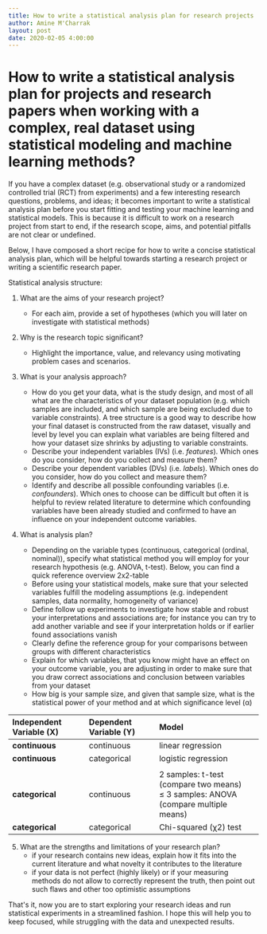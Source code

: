 ```yaml
---
title: How to write a statistical analysis plan for research projects
author: Amine M'Charrak
layout: post
date: 2020-02-05 4:00:00
---
```


# How to write a statistical analysis plan for projects and research papers when working with a complex, real dataset using statistical modeling and machine learning methods?

If you have a complex dataset (e.g. observational study or a randomized controlled trial (RCT) from experiments) and a few interesting research questions, problems, and ideas; it becomes important to write a statistical analysis plan before you start fitting and testing your machine learning and statistical models. This is because it is difficult to work on a research project from start to end, if the research scope, aims, and potential pitfalls are not clear or undefined.

Below, I have composed a short recipe for how to write a concise statistical analysis plan, which will be helpful towards starting a research project or writing a scientific research paper.

Statistical analysis structure:

1. What are the aims of your research project?

    + For each aim, provide a set of hypotheses (which you will later on investigate with statistical methods)
2. Why is the research topic significant?

    + Highlight the importance, value, and relevancy using motivating problem cases and scenarios.
3. What is your analysis approach?

    + How do you get your data, what is the study design, and most of all what are the characteristics of your dataset population (e.g. which samples are included, and which sample are being excluded due to variable constraints). A tree structure is a good way to describe how your final dataset is constructed from the raw dataset, visually and level by level you can explain what variables are being filtered and how your dataset size shrinks by adjusting to variable constraints.
    + Describe your independent variables (IVs) (i.e. *features*). Which ones do you consider, how do you collect and measure them?
    + Describe your dependent variables (DVs) (i.e. *labels*). Which ones do you consider, how do you collect and measure them?
    + Identify and describe all possible confounding variables (i.e. *confounders*). Which ones to choose can be difficult but often it is helpful to review related literature to determine which confounding variables have been already studied and confirmed to have an influence on your independent outcome variables.
4. What is analysis plan?
    + Depending on the variable types (continuous, categorical (ordinal, nominal)), specify what statistical method you will employ for your research hypothesis (e.g. ANOVA, t-test). Below, you can find a quick reference overview 2x2-table
    + Before using your statistical models, make sure that your selected variables fulfill the modeling assumptions (e.g. independent samples, data normality, homogeneity of variance)
    + Define follow up experiments to investigate how stable and robust your interpretations and associations are; for instance you can try to add another variable and see if your interpretation holds or if earlier found associations vanish
    + Clearly define the reference group for your comparisons between groups with different characteristics
    + Explain for which variables, that you know might have an effect on your outcome variable, you are adjusting in order to make sure that you draw correct associations and conclusion between variables from your dataset
    + How big is your sample size, and given that sample size, what is the statistical power of your method and at which significance level (α)

| Independent Variable (X)        | Dependent Variable (Y)           | Model |
| :------------- |:-------------| :-----|
| **continuous**      | continuous | linear regression |
| **continuous**      | categorical | logistic regression |
| | | |
| **categorical**      | continuous | 2 samples: t-test (compare two means) <br> ≤ 3 samples: ANOVA (compare multiple means)|
| **categorical**      | categorical | Chi-squared (χ2) test |


5. What are the strengths and limitations of your research plan?
    + if your research contains new ideas, explain how it fits into the current literature and what novelty it contributes to the literature
    + if your data is not perfect (highly likely) or if your measuring methods do not allow to correctly represent the truth, then point out such flaws and other too optimistic assumptions


That's it, now you are to start exploring your research ideas and run statistical experiments in a streamlined fashion. I hope this will help you to keep focused, while struggling with the data and unexpected results.
